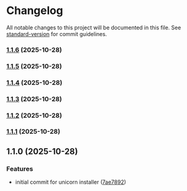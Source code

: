 # Changelog

All notable changes to this project will be documented in this file. See [standard-version](https://github.com/conventional-changelog/standard-version) for commit guidelines.

### [1.1.6](https://github.com/holdulv-2nd/unicorn-installer/compare/v1.1.7...v1.1.6) (2025-10-28)

### [1.1.5](https://github.com/holdulv-2nd/unicorn-installer/compare/v1.1.4...v1.1.5) (2025-10-28)

### [1.1.4](https://github.com/holdulv-2nd/unicorn-installer/compare/v1.1.3...v1.1.4) (2025-10-28)

### [1.1.3](https://github.com/holdulv-2nd/unicorn-installer/compare/v1.1.2...v1.1.3) (2025-10-28)

### [1.1.2](https://github.com/holdulv-2nd/unicorn-installer/compare/v1.1.1...v1.1.2) (2025-10-28)

### [1.1.1](https://github.com/holdulv-2nd/unicorn-installer/compare/v1.1.0...v1.1.1) (2025-10-28)

## 1.1.0 (2025-10-28)


### Features

* initial commit for unicorn installer ([7ae7892](https://github.com/holdulv-2nd/unicorn-installer/commit/7ae7892b0db1a1d3157f6e31d4ccb4d252abc96c))
